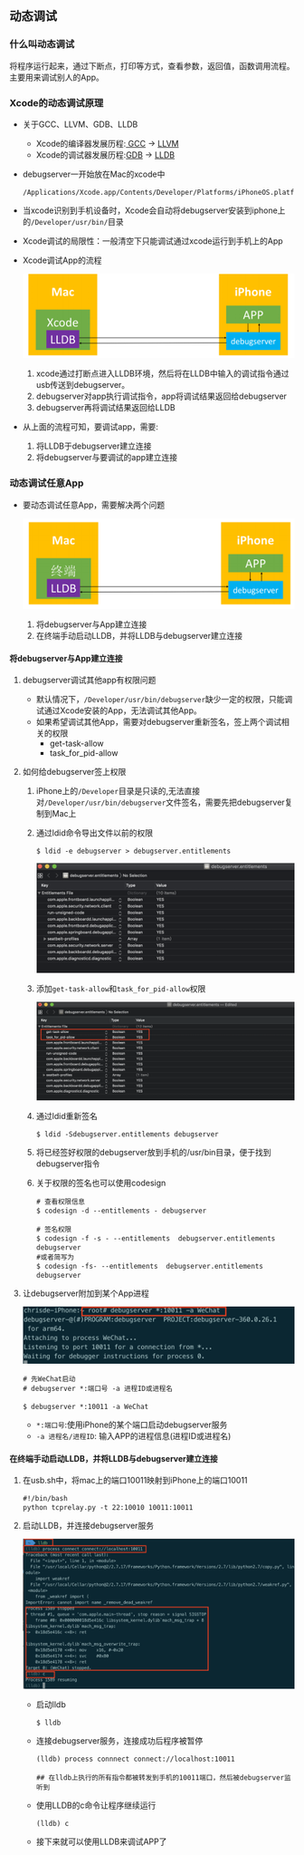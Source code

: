 ## 动态调试

### 什么叫动态调试

将程序运行起来，通过下断点，打印等方式，查看参数，返回值，函数调用流程。主要用来调试别人的App。

### Xcode的动态调试原理

+ 关于GCC、LLVM、GDB、LLDB

  - Xcode的编译器发展历程:[ GCC](https://www.gnu.org/software/gcc/) -> [LLVM](https://llvm.org/)
  - Xcode的调试器发展历程:[GDB](https://www.gnu.org/software/gdb/) -> [LLDB](https://lldb.llvm.org/)

+ debugserver一开始放在Mac的xcode中

  ```
  /Applications/Xcode.app/Contents/Developer/Platforms/iPhoneOS.platform/DeviceSupport/13.0/DeveloperDiskImage.dmg/usr/bin/debugserver
  ```

+ 当xcode识别到手机设备时，Xcode会自动将debugserver安装到iphone上的`/Developer/usr/bin/`目录

+ Xcode调试的局限性：一般清空下只能调试通过xcode运行到手机上的App

+ Xcode调试App的流程

  ![](./images/动态调试0.png)

  1. xcode通过打断点进入LLDB环境，然后将在LLDB中输入的调试指令通过usb传送到debugserver。
  2. debugserver对app执行调试指令，app将调试结果返回给debugserver
  3. debugserver再将调试结果返回给LLDB

+ 从上面的流程可知，要调试app，需要:
  1. 将LLDB于debugserver建立连接
  2. 将debugserver与要调试的app建立连接

### 动态调试任意App

+ 要动态调试任意App，需要解决两个问题

  ![](./images/动态调试1.png)

  1. 将debugserver与App建立连接
  2. 在终端手动启动LLDB，并将LLDB与debugserver建立连接

#### 将debugserver与App建立连接

1. debugserver调试其他app有权限问题

   - 默认情况下，`/Developer/usr/bin/debugserver`缺少一定的权限，只能调试通过Xcode安装的App，无法调试其他App。
   - 如果希望调试其他App，需要对debugserver重新签名，签上两个调试相关的权限
     - get-task-allow
     - task_for_pid-allow

2. 如何给debugserver签上权限

   1. iPhone上的`/Developer`目录是只读的,无法直接对`/Developer/usr/bin/debugserver`文件签名，需要先把debugserver复制到Mac上

   2. 通过ldid命令导出文件以前的权限

      ```shell
      $ ldid -e debugserver > debugserver.entitlements
      ```

      ![](./images/动态调试2.png)

   3. 添加`get-task-allow`和`task_for_pid-allow`权限

      ![](./images/动态调试3.png)

   4. 通过ldid重新签名

      ```shell
      $ ldid -Sdebugserver.entitlements debugserver
      ```

   5. 将已经签好权限的debugserver放到手机的/usr/bin目录，便于找到debugserver指令

   6. 关于权限的签名也可以使用codesign

      ```shell
      # 查看权限信息
      $ codesign -d --entitlements - debugserver
      
      # 签名权限
      $ codesign -f -s - --entitlements  debugserver.entitlements debugserver
      #或者简写为
      $ codesign -fs- --entitlements  debugserver.entitlements debugserver
      ```

3. 让debugserver附加到某个App进程

   ![](./images/动态调试4.png)

   ```
   # 先WeChat启动
   # debugserver *:端口号 -a 进程ID或进程名
   
   $ debugserver *:10011 -a WeChat 
   ```

   + `*:端口号`:使用iPhone的某个端口启动debugserver服务
   + `-a 进程名/进程ID`: 输入APP的进程信息(进程ID或进程名)

#### 在终端手动启动LLDB，并将LLDB与debugserver建立连接

1. 在usb.sh中，将mac上的端口10011映射到iPhone上的端口10011

   ```shell
   #!/bin/bash
   python tcprelay.py -t 22:10010 10011:10011
   ```

2. 启动LLDB，并连接debugserver服务

   ![](./images/动态调试5.png)

   + 启动lldb

     ```shell
     $ lldb
     ```

   + 连接debugserver服务，连接成功后程序被暂停

     ```shell
     (lldb) process connnect connect://localhost:10011
     
     ## 在lldb上执行的所有指令都被转发到手机的10011端口，然后被debugserver监听到
     ```

   + 使用LLDB的c命令让程序继续运行

     ```shell
     (lldb) c
     ```

   + 接下来就可以使用LLDB来调试APP了